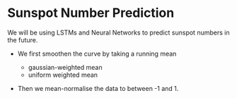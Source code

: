 # Sunspot Number Prediction

We will be using LSTMs and Neural Networks to predict sunspot numbers
in the future.

* We first smoothen the curve by taking a running mean
    - gaussian-weighted mean
    - uniform weighted mean

* Then we mean-normalise the data to between -1 and 1.